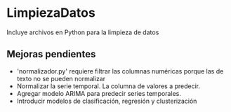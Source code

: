 # LimpiezaDatos
Incluye archivos en Python para la limpieza de datos

## Mejoras pendientes
- 'normalizador.py' requiere filtrar las columnas numéricas porque las de texto no se pueden normalizar
- Normalizar la serie temporal. La columna de valores a predecir.
- Agregar modelo ARIMA para predecir series temporales.
- Introducir modelos de clasificación, regresión y clusterización
